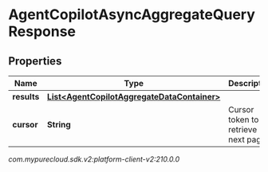 # AgentCopilotAsyncAggregateQueryResponse


## Properties

| Name | Type | Description | Notes |
| ------------ | ------------- | ------------- | ------------- |
| **results** | [**List&lt;AgentCopilotAggregateDataContainer&gt;**](AgentCopilotAggregateDataContainer) |  |  [optional] |
| **cursor** | **String** | Cursor token to retrieve next page |  [optional] |




_com.mypurecloud.sdk.v2:platform-client-v2:210.0.0_
